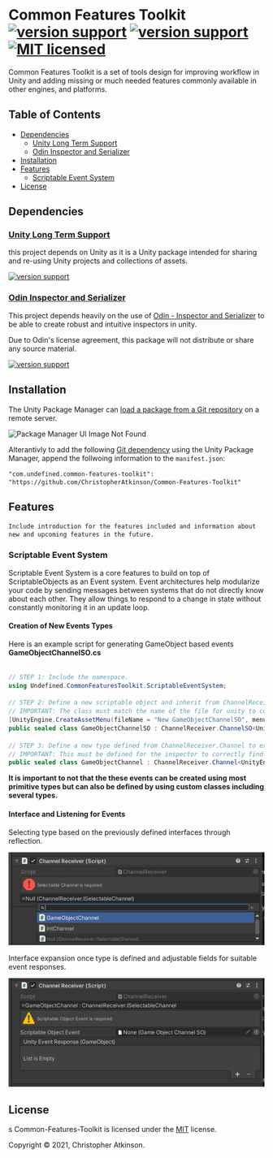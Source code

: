 # Common Features Toolkit [![version support][shield-unity]](#) [![version support][shield-odin_inspector]](#) [![MIT licensed][shield-license]](#)

Common Features Toolkit is a set of tools design for improving workflow in Unity and adding missing or much needed features commonly available in other engines, and platforms.

## Table of Contents

  * [Dependencies](#dependencies)
    * [Unity Long Term Support](#unity-long-term-support)
    * [Odin Inspector and Serializer](#odin-inspector-and-serializer)
  * [Installation](#installation)
  * [Features](#features)
    * [Scriptable Event System](#scriptable-event-system)
  * [License](#license)

## Dependencies

### [Unity Long Term Support](https://unity3d.com/unity/whats-new/2018.4.36) 

this project depends on Unity as it is a Unity package intended for sharing and re-using Unity projects and collections of assets.

[![version support][shield-unity]](#)

### [Odin Inspector and Serializer](https://assetstore.unity.com/packages/tools/utilities/odin-inspector-and-serializer-89041) 

This project depends heavily on the use of [Odin - Inspector and Serializer](https://assetstore.unity.com/packages/tools/utilities/odin-inspector-and-serializer-89041) to be able to create robust and intuitive inspectors in unity.

Due to Odin's license agreement, this package will not distribute or share any source material.

[![version support][shield-odin_inspector]](#)

## Installation

The Unity Package Manager can [load a package from a Git repository](https://docs.unity3d.com/Manual/upm-ui-giturl.html) on a remote server.

![Package Manager UI Image Not Found](https://docs.unity3d.com/uploads/Main/PackageManagerUI-GitURLPackageButton-Add.png "Package Manager UI")

Alterantivly to add the following [Git dependency](https://docs.unity3d.com/Manual/upm-git.html) using the Unity Package Manager, append the follwoing information to the `manifest.json`:

```
"com.undefined.common-features-toolkit": "https://github.com/ChristopherAtkinson/Common-Features-Toolkit"
```

## Features

```
Include introduction for the features included and information about new and upcoming features in the future.
```

### Scriptable Event System  

Scriptable Event System is a core features to build on top of ScriptableObjects as an Event system. Event architectures help modularize your code by sending messages between systems that do not directly know about each other. They allow things to respond to a change in state without constantly monitoring it in an update loop.

#### Creation of New Events Types

Here is an example script for generating GameObject based events **GameObjectChannelSO.cs**

```c#

// STEP 1: Include the namespace.
using Undefined.CommonFeaturesToolkit.ScriptableEventSystem;

// STEP 2: Define a new scriptable object and inherit from ChannelReceiver.ChannelSO for the desired type.
// IMPORTANT: The class must match the name of the file for unity to correctly associated with the CreateAssetMenu.
[UnityEngine.CreateAssetMenu(fileName = "New GameObjectChannelSO", menuName = "Game Events/GameObjectChannelSO")]
public sealed class GameObjectChannelSO : ChannelReceiver.ChannelSO<UnityEngine.GameObject> { }

// STEP 3: Define a new type defined from ChannelReceiver.Channel to expose to the inspector.
// IMPORTANT: This must be defined for the inspector to correctly find the type during reflection.
public sealed class GameObjectChannel : ChannelReceiver.Channel<UnityEngine.GameObject, GameObjectChannelSO, UnityEngine.Events.UnityEvent<UnityEngine.GameObject>> { }

```

**It is important to not that the these events can be created using most primitive types but can also be defined by using custom classes including several types.**

#### Interface and Listening for Events

Selecting type based on the previously defined interfaces through reflection.

![Channel Receiver - Interface Selection](/Documentation/Images/ChannelReceiver-InterfaceSelection.png "Channel Receiver - Interface Selection")

Interface expansion once type is defined and adjustable fields for suitable event responses.

![Channel Receiver - Empty Interface](/Documentation/Images/ChannelReceiver-EmptyInterface.png "Channel Receiver - Empty Interface")

## License 
s
Common-Features-Toolkit is licensed under the [MIT](#) license. 

Copyright &copy; 2021, Christopher Atkinson.

[shield-unity]: https://img.shields.io/badge/unity%20support-2018.4.36-brightgreen.svg
[shield-odin_inspector]: https://img.shields.io/badge/odin_inspector%20support-3.0.12-brightgreen.svg
[shield-license]: https://img.shields.io/badge/license-MIT-blue.svg